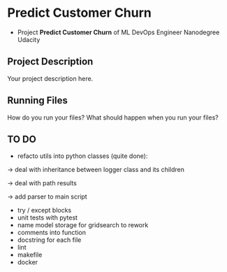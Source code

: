 # Predict Customer Churn

- Project **Predict Customer Churn** of ML DevOps Engineer Nanodegree Udacity

## Project Description
Your project description here.


## Running Files
How do you run your files? What should happen when you run your files?

## TO DO
- refacto utils into python classes (quite done):

-> deal with inheritance between logger class and its children

-> deal with path results  

-> add parser to main script
- try / except blocks
- unit tests with pytest
- name model storage for gridsearch to rework
- comments into function
- docstring for each file
- lint 
- makefile
- docker


